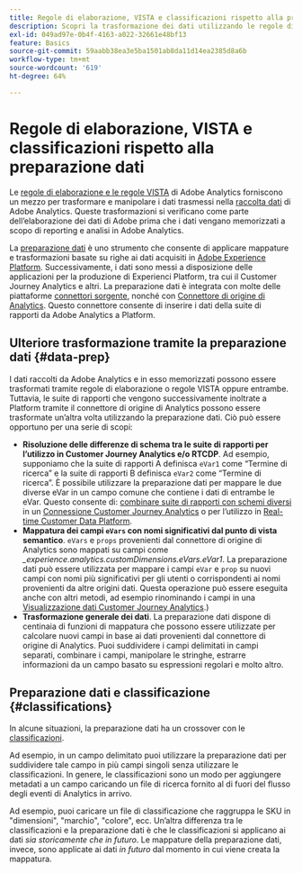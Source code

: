```yaml
---
title: Regole di elaborazione, VISTA e classificazioni rispetto alla preparazione dati per il connettore di origine di Analytics
description: Scopri la trasformazione dei dati utilizzando le regole di elaborazione e VISTA rispetto all’utilizzo della preparazione dati
exl-id: 049ad97e-0b4f-4163-a022-32661e48bf13
feature: Basics
source-git-commit: 59aabb38ea3e5ba1501ab8da11d14ea2385d8a6b
workflow-type: tm+mt
source-wordcount: '619'
ht-degree: 64%

---
```


# Regole di elaborazione, VISTA e classificazioni rispetto alla preparazione dati

Le [regole di elaborazione e le regole VISTA](https://experienceleague.adobe.com/docs/analytics/admin/admin-tools/processing-rules/processing-rules-configuration/processing-rule-order.html?lang=it) di Adobe Analytics forniscono un mezzo per trasformare e manipolare i dati trasmessi nella [raccolta dati](https://experienceleague.adobe.com/docs/analytics/analyze/reports-analytics/reporting-interface/overview-data-collection.html?lang=it) di Adobe Analytics. Queste trasformazioni si verificano come parte dell’elaborazione dei dati di Adobe prima che i dati vengano memorizzati a scopo di reporting e analisi in Adobe Analytics.

La [preparazione dati](https://experienceleague.adobe.com/docs/experience-platform/data-prep/home.html?lang=it) è uno strumento che consente di applicare mappature e trasformazioni basate su righe ai dati acquisiti in [Adobe Experience Platform](https://experienceleague.adobe.com/docs/experience-platform.html?lang=it). Successivamente, i dati sono messi a disposizione delle applicazioni per la produzione di Experienci Platform, tra cui il Customer Journey Analytics e altri. La preparazione dati è integrata con molte delle piattaforme [connettori sorgente](https://experienceleague.adobe.com/docs/experience-platform/sources/home.html?lang=it), nonché con [Connettore di origine di Analytics](https://experienceleague.adobe.com/docs/experience-platform/sources/ui-tutorials/create/adobe-applications/analytics.html?lang=it). Questo connettore consente di inserire i dati della suite di rapporti da Adobe Analytics a Platform.

## Ulteriore trasformazione tramite la preparazione dati {#data-prep}

I dati raccolti da Adobe Analytics e in esso memorizzati possono essere trasformati tramite regole di elaborazione o regole VISTA oppure entrambe. Tuttavia, le suite di rapporti che vengono successivamente inoltrate a Platform tramite il connettore di origine di Analytics possono essere trasformate un’altra volta utilizzando la preparazione dati. Ciò può essere opportuno per una serie di scopi:

* **Risoluzione delle differenze di schema tra le suite di rapporti per l’utilizzo in Customer Journey Analytics e/o RTCDP**. Ad esempio, supponiamo che la suite di rapporti A definisca `eVar1` come “Termine di ricerca” e la suite di rapporti B definisca `eVar2` come “Termine di ricerca”. È possibile utilizzare la preparazione dati per mappare le due diverse eVar in un campo comune che contiene i dati di entrambe le eVar. Questo consente di: [combinare suite di rapporti con schemi diversi](https://experienceleague.adobe.com/docs/analytics-platform/using/cja-usecases/combine-report-suites.html?lang=it) in un [Connessione Customer Journey Analytics](/help/connections/overview.md) o per l’utilizzo in [Real-time Customer Data Platform](https://experienceleague.adobe.com/docs/platform-learn/tutorials/application-services/rtcdp/understanding-the-real-time-customer-data-platform.html?lang=it).
* **Mappatura dei campi `eVars` con nomi significativi dal punto di vista semantico**. `eVars` e `props` provenienti dal connettore di origine di Analytics sono mappati su campi come _\_experience.analytics.customDimensions.eVars.eVar1_. La preparazione dati può essere utilizzata per mappare i campi `eVar` e `prop` su nuovi campi con nomi più significativi per gli utenti o corrispondenti ai nomi provenienti da altre origini dati. Questa operazione può essere eseguita anche con altri metodi, ad esempio rinominando i campi in una [Visualizzazione dati Customer Journey Analytics](/help/data-views/create-dataview.md).)
* **Trasformazione generale dei dati**. La preparazione dati dispone di centinaia di funzioni di mappatura che possono essere utilizzate per calcolare nuovi campi in base ai dati provenienti dal connettore di origine di Analytics. Puoi suddividere i campi delimitati in campi separati, combinare i campi, manipolare le stringhe, estrarre informazioni da un campo basato su espressioni regolari e molto altro.

## Preparazione dati e classificazione {#classifications}

In alcune situazioni, la preparazione dati ha un crossover con le [classificazioni](https://experienceleague.adobe.com/docs/analytics/components/classifications/c-classifications.html?lang=it).

Ad esempio, in un campo delimitato puoi utilizzare la preparazione dati per suddividere tale campo in più campi singoli senza utilizzare le classificazioni. In genere, le classificazioni sono un modo per aggiungere metadati a un campo caricando un file di ricerca fornito al di fuori del flusso degli eventi di Analytics in arrivo.

Ad esempio, puoi caricare un file di classificazione che raggruppa le SKU in &quot;dimensioni&quot;, &quot;marchio&quot;, &quot;colore&quot;, ecc. Un’altra differenza tra le classificazioni e la preparazione dati è che le classificazioni si applicano ai dati _sia storicamente che in futuro_. Le mappature della preparazione dati, invece, sono applicate ai dati _in futuro_ dal momento in cui viene creata la mappatura.
